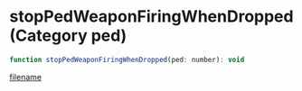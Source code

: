 # stopPedWeaponFiringWhenDropped (Category ped)

```js
function stopPedWeaponFiringWhenDropped(ped: number): void
```

[filename](stopPedWeaponFiringWhenDropped_m.md ':include')